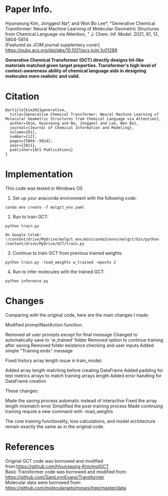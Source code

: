 # Paper Info.
Hyunseung Kim, Jonggeol Na*, and Won Bo Lee*, "Generative Chemical Transformer: Neural Machine Learning of Molecular Geometric Structures from Chemical Language via Attention, " J. Chem. Inf. Model. 2021, 61, 12, 5804-5814  
[Featured as JCIM journal supplentary cover]  https://pubs.acs.org/doi/abs/10.1021/acs.jcim.1c01289  

**Generative Chemical Transformer (GCT) directly designs hit-like materials matched given target properties. Transformer's high level of context-awareness ability of chemical language aids in designing molecules more realistic and vaild.**

# Citation
```
@article{kim2021generative,
  title={Generative Chemical Transformer: Neural Machine Learning of Molecular Geometric Structures from Chemical Language via Attention},
  author={Kim, Hyunseung and Na, Jonggeol and Lee, Won Bo},
  journal={Journal of Chemical Information and Modeling},
  volume={61},
  number={12},
  pages={5804--5814},
  year={2021},
  publisher={ACS Publications}
}

```
# Implementation
This code was tested in Windows OS
1. Set up your anaconda environment with the following code:
```
conda env create -f molgct_env.yaml
```

2. Run to train GCT:
```
python train.py

On Google Colab: !/content/drive/MyDrive/molgct_env/miniconda3/envs/molgct/bin/python /content/drive/MyDrive/GCT/train.py 
```
3. Continue to train GCT from previous trained weights:
```
python train.py -load_weights w_trained -epochs 2
```

4. Run to infer molecules with the trained GCT:
```
python inference.py
```
# Changes

Comparing with the original code, here are the main changes I made:

Modified promptNextAction function:

Removed all user prompts except for final message
Changed to automatically save to 'w_trained' folder
Removed option to continue training after saving
Removed folder existence checking and user inputs
Added simple "Training ends" message


Fixed history array length issue in train_model:

Added array length matching before creating DataFrame
Added padding for test metrics arrays to match training arrays length
Added error handling for DataFrame creation


These changes:

Made the saving process automatic instead of interactive
Fixed the array length mismatch error
Simplified the post-training process
Made continuing training require a new command with -load_weights



The core training functionality, loss calculations, and model architecture remain exactly the same as in the original code.

# References
Original GCT code was borrowed and modified from:https://github.com/Hyunseung-Kim/molGCT  
Basic Transformer code was borrowed and modified from: https://github.com/SamLynnEvans/Transformer  
Molecular data were borrowed from: https://github.com/molecularsets/moses/tree/master/data
